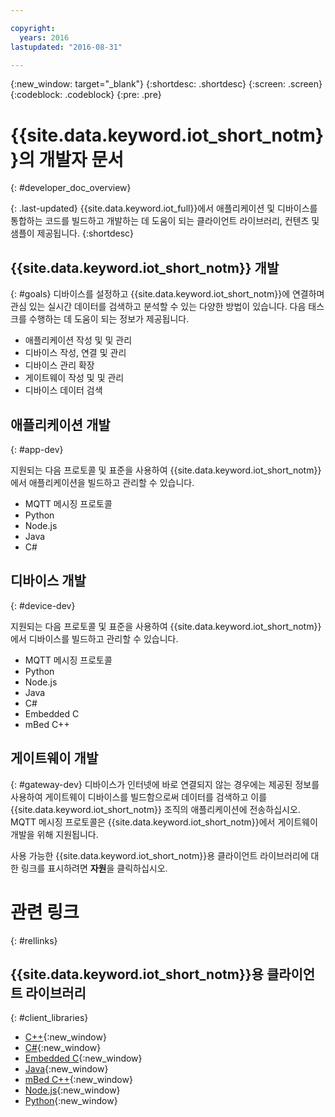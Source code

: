 ```yaml
---

copyright:
  years: 2016
lastupdated: "2016-08-31"

---
```


{:new_window: target="_blank"}
{:shortdesc: .shortdesc}
{:screen: .screen}
{:codeblock: .codeblock}
{:pre: .pre}

# {{site.data.keyword.iot_short_notm}}의 개발자 문서
{: #developer_doc_overview}

{: .last-updated}
{{site.data.keyword.iot_full}}에서 애플리케이션 및 디바이스를 통합하는 코드를 빌드하고 개발하는 데 도움이 되는 클라이언트 라이브러리, 컨텐츠 및 샘플이 제공됩니다.
{:shortdesc}


## {{site.data.keyword.iot_short_notm}} 개발
{: #goals}
디바이스를 설정하고 {{site.data.keyword.iot_short_notm}}에 연결하며 관심 있는 실시간 데이터를 검색하고 분석할 수 있는 다양한 방법이 있습니다. 
다음 태스크를 수행하는 데 도움이 되는 정보가 제공됩니다. 

-  애플리케이션 작성 및 및 관리
-  디바이스 작성, 연결 및 관리
-  디바이스 관리 확장
-  게이트웨이 작성 및 및 관리
-  디바이스 데이터 검색


## 애플리케이션 개발
{: #app-dev}

지원되는 다음 프로토콜 및 표준을 사용하여 {{site.data.keyword.iot_short_notm}}에서 애플리케이션을 빌드하고 관리할 수 있습니다. 

- MQTT 메시징 프로토콜
- Python
- Node.js
- Java
- C#

## 디바이스 개발
{: #device-dev}

지원되는 다음 프로토콜 및 표준을 사용하여 {{site.data.keyword.iot_short_notm}}에서 디바이스를 빌드하고 관리할 수 있습니다. 

- MQTT 메시징 프로토콜
- Python
- Node.js
- Java
- C#
- Embedded C
- mBed C++

## 게이트웨이 개발
{: #gateway-dev}
디바이스가 인터넷에 바로 연결되지 않는 경우에는 제공된 정보를 사용하여 게이트웨이 디바이스를 빌드함으로써 데이터를 검색하고 이를 {{site.data.keyword.iot_short_notm}} 조직의 애플리케이션에 전송하십시오.
MQTT 메시징 프로토콜은 {{site.data.keyword.iot_short_notm}}에서 게이트웨이 개발을 위해 지원됩니다.

사용 가능한 {{site.data.keyword.iot_short_notm}}용 클라이언트 라이브러리에 대한 링크를 표시하려면 **자원**을 클릭하십시오.

# 관련 링크
{: #rellinks}

## {{site.data.keyword.iot_short_notm}}용 클라이언트 라이브러리
{: #client_libraries}

* [C++](https://github.com/ibm-watson-iot/iot-cpp){:new_window}
* [C#](https://github.com/ibm-watson-iot/iot-csharp){:new_window}
* [Embedded C](https://github.com/ibm-watson-iot/iot-embeddedc){:new_window}
* [Java](https://github.com/ibm-watson-iot/iot-java){:new_window}
* [mBed C++](https://developer.mbed.org/teams/IBM_IoT/code/IBMIoTF/){:new_window}
* [Node.js](https://github.com/ibm-watson-iot/iot-nodejs){:new_window}
* [Python](https://github.com/ibm-watson-iot/iot-python){:new_window}
